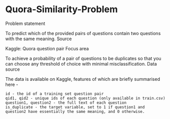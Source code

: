 # Quora-Similarity-Problem

Problem statement

To predict which of the provided pairs of questions contain two questions with the same meaning.
Source

Kaggle: Quora question pair
Focus area

To achieve a probability of a pair of questions to be duplicates so that you can choose any threshold of choice with minimal misclassification.
Data source

The data is available on Kaggle, features of which are briefly summarised here -

    id - the id of a training set question pair
    qid1, qid2 - unique ids of each question (only available in train.csv)
    question1, question2 - the full text of each question
    is_duplicate - the target variable, set to 1 if question1 and question2 have essentially the same meaning, and 0 otherwise.

